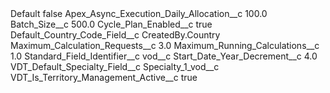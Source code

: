 <?xml version="1.0" encoding="UTF-8"?>
<CustomMetadata xmlns="http://soap.sforce.com/2006/04/metadata" xmlns:xsi="http://www.w3.org/2001/XMLSchema-instance" xmlns:xsd="http://www.w3.org/2001/XMLSchema">
    <label>Default</label>
    <protected>false</protected>
    <values>
        <field>Apex_Async_Execution_Daily_Allocation__c</field>
        <value xsi:type="xsd:double">100.0</value>
    </values>
    <values>
        <field>Batch_Size__c</field>
        <value xsi:type="xsd:double">500.0</value>
    </values>
    <values>
        <field>Cycle_Plan_Enabled__c</field>
        <value xsi:type="xsd:boolean">true</value>
    </values>
    <values>
        <field>Default_Country_Code_Field__c</field>
        <value xsi:type="xsd:string">CreatedBy.Country</value>
    </values>
    <values>
        <field>Maximum_Calculation_Requests__c</field>
        <value xsi:type="xsd:double">3.0</value>
    </values>
    <values>
        <field>Maximum_Running_Calculations__c</field>
        <value xsi:type="xsd:double">1.0</value>
    </values>
    <values>
        <field>Standard_Field_Identifier__c</field>
        <value xsi:type="xsd:string">vod__c</value>
    </values>
    <values>
        <field>Start_Date_Year_Decrement__c</field>
        <value xsi:type="xsd:double">4.0</value>
    </values>
    <values>
        <field>VDT_Default_Specialty_Field__c</field>
        <value xsi:type="xsd:string">Specialty_1_vod__c</value>
    </values>
    <values>
        <field>VDT_Is_Territory_Management_Active__c</field>
        <value xsi:type="xsd:boolean">true</value>
    </values>
</CustomMetadata>
